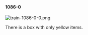 #### 1086-0
![train-1086-0-0.png](https://github.com/lil-lab/nlvr/raw/master/nlvr/train/images/2/train-1086-0-0.png "train-1086-0-0.png")

There is a box with only yellow items.